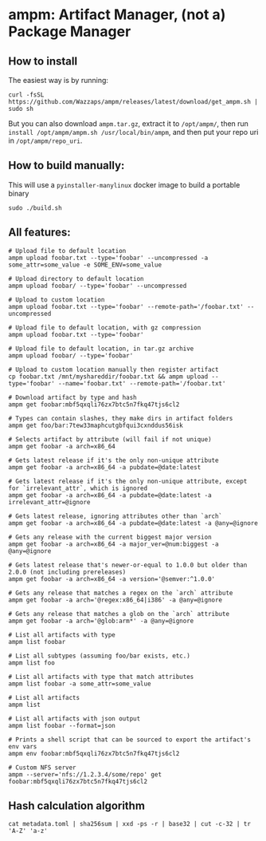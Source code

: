 # ampm: Artifact Manager, (not a) Package Manager

## How to install

The easiest way is by running:
```shell
curl -fsSL https://github.com/Wazzaps/ampm/releases/latest/download/get_ampm.sh | sudo sh
```
But you can also download `ampm.tar.gz`, extract it to `/opt/ampm/`,
then run `install /opt/ampm/ampm.sh /usr/local/bin/ampm`, and then put your repo uri in `/opt/ampm/repo_uri`.

## How to build manually:

This will use a `pyinstaller-manylinux` docker image to build a portable binary

```shell
sudo ./build.sh
```

## All features:

```shell
# Upload file to default location
ampm upload foobar.txt --type='foobar' --uncompressed -a some_attr=some_value -e SOME_ENV=some_value

# Upload directory to default location
ampm upload foobar/ --type='foobar' --uncompressed

# Upload to custom location
ampm upload foobar.txt --type='foobar' --remote-path='/foobar.txt' --uncompressed

# Upload file to default location, with gz compression
ampm upload foobar.txt --type='foobar'

# Upload file to default location, in tar.gz archive
ampm upload foobar/ --type='foobar'

# Upload to custom location manually then register artifact
cp foobar.txt /mnt/myshareddir/foobar.txt && ampm upload --type='foobar' --name='foobar.txt' --remote-path='/foobar.txt'

# Download artifact by type and hash
ampm get foobar:mbf5qxqli76zx7btc5n7fkq47tjs6cl2

# Types can contain slashes, they make dirs in artifact folders
ampm get foo/bar:7tew33maphcutgbfqui3cxnddus56isk

# Selects artifact by attribute (will fail if not unique)
ampm get foobar -a arch=x86_64

# Gets latest release if it's the only non-unique attribute
ampm get foobar -a arch=x86_64 -a pubdate=@date:latest

# Gets latest release if it's the only non-unique attribute, except for `irrelevant_attr`, which is ignored
ampm get foobar -a arch=x86_64 -a pubdate=@date:latest -a irrelevant_attr=@ignore

# Gets latest release, ignoring attributes other than `arch`
ampm get foobar -a arch=x86_64 -a pubdate=@date:latest -a @any=@ignore

# Gets any release with the current biggest major version
ampm get foobar -a arch=x86_64 -a major_ver=@num:biggest -a @any=@ignore

# Gets latest release that's newer-or-equal to 1.0.0 but older than 2.0.0 (not including prereleases)
ampm get foobar -a arch=x86_64 -a version='@semver:^1.0.0'

# Gets any release that matches a regex on the `arch` attribute
ampm get foobar -a arch='@regex:x86_64|i386' -a @any=@ignore

# Gets any release that matches a glob on the `arch` attribute
ampm get foobar -a arch='@glob:arm*' -a @any=@ignore

# List all artifacts with type
ampm list foobar

# List all subtypes (assuming foo/bar exists, etc.)
ampm list foo

# List all artifacts with type that match attributes
ampm list foobar -a some_attr=some_value

# List all artifacts
ampm list

# List all artifacts with json output
ampm list foobar --format=json

# Prints a shell script that can be sourced to export the artifact's env vars
ampm env foobar:mbf5qxqli76zx7btc5n7fkq47tjs6cl2

# Custom NFS server
ampm --server='nfs://1.2.3.4/some/repo' get foobar:mbf5qxqli76zx7btc5n7fkq47tjs6cl2
```

## Hash calculation algorithm

`cat metadata.toml | sha256sum | xxd -ps -r | base32 | cut -c-32 | tr 'A-Z' 'a-z'`
